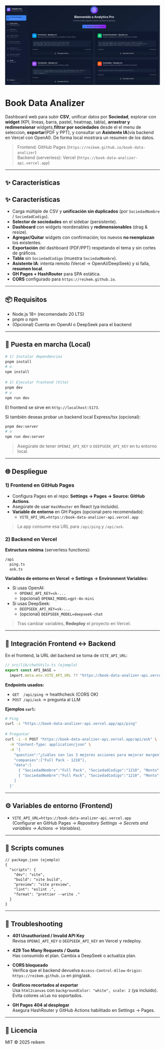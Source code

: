 ![Pantalla principal](src/assets/proyecto.webp)

# Book Data Analizer

Dashboard web para subir **CSV**, unificar datos por **Sociedad**, explorar con **widget** (KPI, líneas, barra, pastel, heatmap, tabla), **arrastrar y redimensionar** widgets,**filtrar por sociedades** desde el el menu de seleccion, **exportar**(PDF y PPT), y consultar un **Asistente IA**(vía backend en Vercel con OpenAI). De forma local mostrara un resumen de los datos.

> Frontend: GitHub Pages (`https://reikem.github.io/book-data-analizer`)  
> Backend (serverless): Vercel (`https://book-data-analizer-api.vercel.app`)

---

## ✨ Características
## ✨ Características

- Carga múltiple de CSV y **unificación sin duplicados** (por `SociedadNombre` / `SociedadCodigo`).
- **Selector de sociedades** en el sidebar (persistente).  
- **Dashboard** con widgets reordenables y **redimensionables** (drag & resize).
- **Agregar/Quitar** widgets con confirmación; los nuevos **no reemplazan** los existentes.
- **Exportación** del dashboard (PDF/PPT) respetando el tema y sin cortes de gráficos.
- **Tabla** sin `SociedadCodigo` (muestra `SociedadNombre`).
- **Asistente IA**: intenta remoto (Vercel → OpenAI/DeepSeek) y si falla, **resumen local**.
- **GH Pages + HashRouter** para SPA estática.
- **CORS** configurado para `https://reikem.github.io`.

---

## 📦 Requisitos

- Node.js 18+ (recomendado 20 LTS)
- pnpm o npm
- (Opcional) Cuenta en OpenAI o DeepSeek para el backend

---

## 🚀 Puesta en marcha (Local)

```bash
# 1) Instalar dependencias
pnpm install
# o
npm install

# 2) Ejecutar frontend (Vite)
pnpm dev
# o
npm run dev
```

El frontend se sirve en `http://localhost:5173`.

Si también deseas probar un backend local Express/tsx (opcional):
```bash
pnpm dev:server
# o
npm run dev:server
```
> Asegúrate de tener `OPENAI_API_KEY` o `DEEPSEEK_API_KEY` en tu entorno local.

---

## 🌐 Despliegue

### 1) Frontend en GitHub Pages

- Configura Pages en el repo: **Settings → Pages → Source: GitHub Actions**.
- Asegúrate de usar `HashRouter` en React (ya incluido).
- **Variable de entorno** en GH Pages (opcional pero recomendado):  
  - `VITE_API_URL=https://book-data-analizer-api.vercel.app`

> La app consume esa URL para `/api/ping` y `/api/ask`.

### 2) Backend en Vercel

**Estructura mínima** (serverless functions):
```
/api
  ping.ts
  ask.ts
```


**Variables de entorno en Vercel → Settings → Environment Variables:**
- Si usas OpenAI:
  - `OPENAI_API_KEY=sk-...`
  - (opcional) `OPENAI_MODEL=gpt-4o-mini`
- Si usas DeepSeek:
  - `DEEPSEEK_API_KEY=sk-...`
  - (opcional) `DEEPSEEK_MODEL=deepseek-chat`

> Tras cambiar variables, **Redeploy** el proyecto en Vercel.

---

## 🔌 Integración Frontend ↔ Backend

En el frontend, la URL del backend se toma de `VITE_API_URL`:
```ts
// src/lib/chatUtils.ts (ejemplo)
export const API_BASE =
  import.meta.env.VITE_API_URL ?? "https://book-data-analizer-api.vercel.app"
```

**Endpoints usados:**
- `GET  /api/ping` → healthcheck (CORS OK)
- `POST /api/ask`  → pregunta al LLM

**Ejemplos `curl`:**

```bash
# Ping
curl -i "https://book-data-analizer-api.vercel.app/api/ping"

# Preguntar
curl -i -X POST "https://book-data-analizer-api.vercel.app/api/ask" \
  -H "Content-Type: application/json" \
  -d '{
    "question":"¿Cuáles son las 3 mejores acciones para mejorar margen?",
    "companies":["Full Pack - 1210"],
    "data":[
      { "SociedadNombre":"Full Pack", "SociedadCodigo":"1210", "Monto":1200, "Mes":"Enero" },
      { "SociedadNombre":"Full Pack", "SociedadCodigo":"1210", "Monto": 800, "Mes":"Febrero" }
    ]
  }'
```

---

## ⚙️ Variables de entorno (Frontend)

- `VITE_API_URL=https://book-data-analizer-api.vercel.app`  
  (Configurar en GitHub Pages → _Repository Settings_ → _Secrets and variables → Actions → Variables_).

---

## 🧰 Scripts comunes

```jsonc
// package.json (ejemplo)
{
  "scripts": {
    "dev": "vite",
    "build": "vite build",
    "preview": "vite preview",
    "lint": "eslint .",
    "format": "prettier --write ."
  }
}
```

---

## 🐞 Troubleshooting

- **401 Unauthorized / Invalid API Key**  
  Revisa `OPENAI_API_KEY` o `DEEPSEEK_API_KEY` en Vercel y redeploy.

- **429 Too Many Requests / Quota**  
  Has consumido el plan. Cambia a DeepSeek o actualiza plan.

- **CORS bloqueado**  
  Verifica que el backend devuelva `Access-Control-Allow-Origin: https://reikem.github.io` en ping/ask.

- **Gráficos recortados al exportar**  
  Usa `html2canvas` con `backgroundColor: "white", scale: 2` (ya incluido). Evita colores `oklab` no soportados.

- **GH Pages 404 al desplegar**  
  Asegura HashRouter y GitHub Actions habilitado en Settings → Pages.

---

## 📄 Licencia

MIT © 2025 reikem
